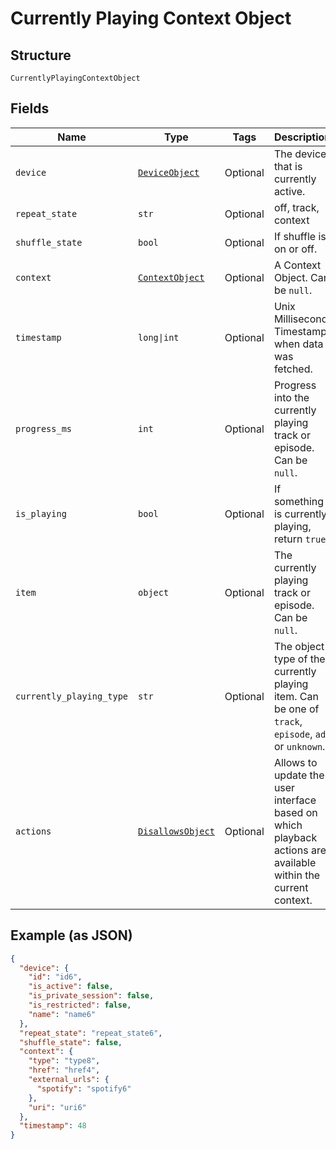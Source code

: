 
# Currently Playing Context Object

## Structure

`CurrentlyPlayingContextObject`

## Fields

| Name | Type | Tags | Description |
|  --- | --- | --- | --- |
| `device` | [`DeviceObject`](../../doc/models/device-object.md) | Optional | The device that is currently active. |
| `repeat_state` | `str` | Optional | off, track, context |
| `shuffle_state` | `bool` | Optional | If shuffle is on or off. |
| `context` | [`ContextObject`](../../doc/models/context-object.md) | Optional | A Context Object. Can be `null`. |
| `timestamp` | `long\|int` | Optional | Unix Millisecond Timestamp when data was fetched. |
| `progress_ms` | `int` | Optional | Progress into the currently playing track or episode. Can be `null`. |
| `is_playing` | `bool` | Optional | If something is currently playing, return `true`. |
| `item` | `object` | Optional | The currently playing track or episode. Can be `null`. |
| `currently_playing_type` | `str` | Optional | The object type of the currently playing item. Can be one of `track`, `episode`, `ad` or `unknown`. |
| `actions` | [`DisallowsObject`](../../doc/models/disallows-object.md) | Optional | Allows to update the user interface based on which playback actions are available within the current context. |

## Example (as JSON)

```json
{
  "device": {
    "id": "id6",
    "is_active": false,
    "is_private_session": false,
    "is_restricted": false,
    "name": "name6"
  },
  "repeat_state": "repeat_state6",
  "shuffle_state": false,
  "context": {
    "type": "type8",
    "href": "href4",
    "external_urls": {
      "spotify": "spotify6"
    },
    "uri": "uri6"
  },
  "timestamp": 48
}
```

